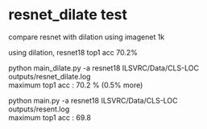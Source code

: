 # resnet_dilate test
compare resnet with dilation using imagenet 1k  

using dilation, resnet18 top1 acc 70.2%


python main_dilate.py -a resnet18 ILSVRC/Data/CLS-LOC  
outputs/resnet_dilate.log  
maximum top1 acc : 70.2 % (0.5% more)  

python main.py -a resnet18 ILSVRC/Data/CLS-LOC  
outputs/resent.log  
maximum top1 acc : 69.8
